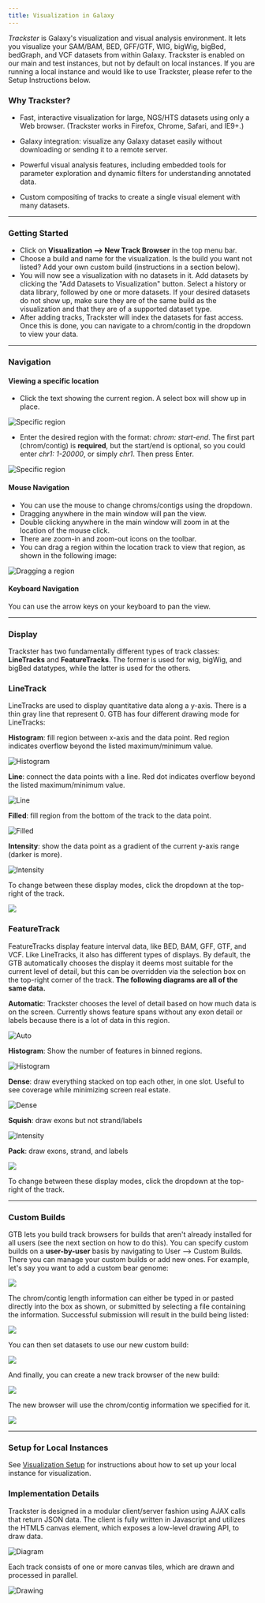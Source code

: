 ```yaml
---
title: Visualization in Galaxy
---
```

*Trackster* is Galaxy's visualization and visual analysis environment. It lets you visualize your SAM/BAM, BED, GFF/GTF, WIG, bigWig, bigBed, bedGraph, and VCF datasets from within Galaxy. Trackster is enabled on our main and test instances, but not by default on local instances. If you are running a local instance and would like to use Trackster, please refer to the Setup Instructions below.

### Why Trackster?

* Fast, interactive visualization for large, NGS/HTS datasets using only a Web browser. (Trackster works in Firefox, Chrome, Safari, and IE9+.)
* Galaxy integration: visualize any Galaxy dataset easily without downloading or sending it to a remote server.

* Powerful visual analysis features, including embedded tools for parameter exploration and dynamic filters for understanding annotated data.
* Custom compositing of tracks to create a single visual element with many datasets.

----

### Getting Started

* Click on **Visualization --> New Track Browser** in the top menu bar.
* Choose a build and name for the visualization. Is the build you want not listed? Add your own custom build (instructions in a section below).
* You will now see a visualization with no datasets in it. Add datasets by clicking the "Add Datasets to Visualization" button. Select a history or data library, followed by one or more datasets. If your desired datasets do not show up, make sure they are of the same build as the visualization and that they are of a supported dataset type.
* After adding tracks, Trackster will index the datasets for fast access. Once this is done, you can navigate to a chrom/contig in the dropdown to view your data.

----

### Navigation

#### Viewing a specific location

* Click the text showing the current region. A select box will show up in place.

![Specific region](/learn/visualization/trackster/keyboard1.png)

* Enter the desired region with the format: *chrom: start-end*. The first part (chrom/contig) is **required**, but the start/end is optional, so you could enter *chr1: 1-20000*, or simply *chr1*. Then press Enter.

![Specific region](/learn/visualization/trackster/keyboard2.png)


#### Mouse Navigation

* You can use the mouse to change chroms/contigs using the dropdown.
* Dragging anywhere in the main window will pan the view.
* Double clicking anywhere in the main window will zoom in at the location of the mouse click.
* There are zoom-in and zoom-out icons on the toolbar.
* You can drag a region within the location track to view that region, as shown in the following image:

![Dragging a region](/learn/visualization/trackster/drag.png)

#### Keyboard Navigation

You can use the arrow keys on your keyboard to pan the view.

----

### Display

Trackster has two fundamentally different types of track classes: **LineTracks** and **FeatureTracks**. The former is used for wig, bigWig, and bigBed datatypes, while the latter is used for the others.

### LineTrack

LineTracks are used to display quantitative data along a y-axis. There is a thin gray line that represent 0. GTB has four different drawing mode for LineTracks:

**Histogram**: fill region between x-axis and the data point. Red region indicates overflow beyond the listed maximum/minimum value.

![Histogram](/learn/visualization/trackster/histogram.png)

**Line**: connect the data points with a line. Red dot indicates overflow beyond the listed maximum/minimum value.

![Line](/learn/visualization/trackster/line.png)

**Filled**: fill region from the bottom of the track to the data point.

![Filled](/learn/visualization/trackster/filled.png)

**Intensity**: show the data point as a gradient of the current y-axis range (darker is more).

![Intensity](/learn/visualization/trackster/intensity.png)

To change between these display modes, click the dropdown at the top-right of the track.

![](/learn/visualization/trackster/modedrag.png)

### FeatureTrack

FeatureTracks display feature interval data, like BED, BAM, GFF, GTF, and VCF. Like LineTracks, it also has different types of displays.
By default, the GTB automatically chooses the display it deems most suitable for the current level of detail, but this can be overridden
via the selection box on the top-right corner of the track. **The following diagrams are all of the same data.**

**Automatic**: Trackster chooses the level of detail based on how much data is on the screen. Currently shows feature spans without any exon detail or labels because there is a lot of data in this region.

![Auto](/learn/visualization/trackster/featauto.png)

**Histogram**: Show the number of features in binned regions.

![Histogram](/learn/visualization/trackster/feathist.png)

**Dense**: draw everything stacked on top each other, in one slot. Useful to see coverage while minimizing screen real estate.

![Dense](/learn/visualization/trackster/featdense.png)

**Squish**: draw exons but not strand/labels

![Intensity](/learn/visualization/trackster/featsquish.png)

**Pack**: draw exons, strand, and labels

![](/learn/visualization/trackster/featpack.png)

To change between these display modes, click the dropdown at the top-right of the track.

----

### Custom Builds

GTB lets you build track browsers for builds that aren't already installed for all users (see the next section on how to do this). You can specify custom builds on a **user-by-user** basis by navigating to User --> Custom Builds. There you can manage your custom builds or add new ones. For example, let's say you want to add a custom bear genome:

![](/learn/visualization/trackster/custom1.png)

The chrom/contig length information can either be typed in or pasted directly into the box as shown, or submitted by selecting a file containing the information. Successful submission will result in the build being listed:

![](/learn/visualization/trackster/custom2.png)

You can then set datasets to use our new custom build:

![](/learn/visualization/trackster/custom3.png)

And finally, you can create a new track browser of the new build:

![](/learn/visualization/trackster/custom4.png)

The new browser will use the chrom/contig information we specified for it.

![](/learn/visualization/trackster/custom5.png)

----

### Setup for Local Instances

See [Visualization Setup](/visualization-setup/) for instructions about how to set up your local instance for visualization.

### Implementation Details

Trackster is designed in a modular client/server fashion using AJAX calls that return JSON data. The client is fully written in Javascript and utilizes the HTML5 canvas element, which exposes a low-level drawing API, to draw data.

![Diagram](/learn/visualization/trackster/tracksterdiagram.png)

Each track consists of one or more canvas tiles, which are drawn and processed in parallel.

![Drawing](/learn/visualization/trackster/drawingmethod.png)
